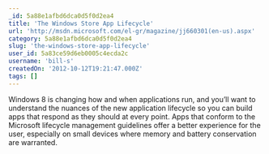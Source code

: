 ```yaml
---
_id: 5a88e1afbd6dca0d5f0d2ea4
title: 'The Windows Store App Lifecycle'
url: 'http://msdn.microsoft.com/el-gr/magazine/jj660301(en-us).aspx'
category: 5a88e1afbd6dca0d5f0d2ea4
slug: 'the-windows-store-app-lifecycle'
user_id: 5a83ce59d6eb0005c4ecda2c
username: 'bill-s'
createdOn: '2012-10-12T19:21:47.000Z'
tags: []
---
```


Windows 8 is changing how and when applications run, and you’ll want to understand the nuances of the new application lifecycle so you can build apps that respond as they should at every point. Apps that conform to the Microsoft lifecycle management guidelines offer a better experience for the user, especially on small devices where memory and battery conservation are warranted.
